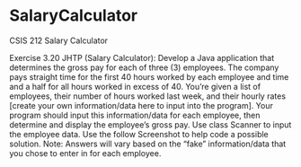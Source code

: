 # SalaryCalculator
CSIS 212 Salary Calculator

Exercise 3.20 JHTP (Salary Calculator): Develop a Java application that determines the gross pay for each of three (3) employees.  The company pays straight time for the first 40 hours worked by each employee and time and a half for all hours worked in excess of 40.  You’re given a list of employees, their number of hours worked last week, and their hourly rates [create your own information/data here to input into the program].  Your program should input this information/data for each employee, then determine and display the employee’s gross pay.  Use class Scanner to input the employee data.
Use the follow Screenshot to help code a possible solution.  Note:  Answers will vary based on the “fake” information/data that you chose to enter in for each employee.
